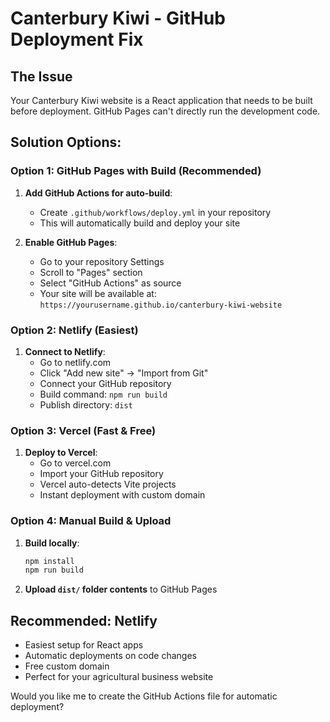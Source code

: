 # Canterbury Kiwi - GitHub Deployment Fix

## The Issue
Your Canterbury Kiwi website is a React application that needs to be built before deployment. GitHub Pages can't directly run the development code.

## Solution Options:

### Option 1: GitHub Pages with Build (Recommended)
1. **Add GitHub Actions for auto-build**:
   - Create `.github/workflows/deploy.yml` in your repository
   - This will automatically build and deploy your site

2. **Enable GitHub Pages**:
   - Go to your repository Settings
   - Scroll to "Pages" section
   - Select "GitHub Actions" as source
   - Your site will be available at: `https://yourusername.github.io/canterbury-kiwi-website`

### Option 2: Netlify (Easiest)
1. **Connect to Netlify**:
   - Go to netlify.com
   - Click "Add new site" → "Import from Git"
   - Connect your GitHub repository
   - Build command: `npm run build`
   - Publish directory: `dist`

### Option 3: Vercel (Fast & Free)
1. **Deploy to Vercel**:
   - Go to vercel.com
   - Import your GitHub repository
   - Vercel auto-detects Vite projects
   - Instant deployment with custom domain

### Option 4: Manual Build & Upload
1. **Build locally**:
   ```bash
   npm install
   npm run build
   ```
2. **Upload `dist/` folder contents** to GitHub Pages

## Recommended: Netlify
- Easiest setup for React apps
- Automatic deployments on code changes
- Free custom domain
- Perfect for your agricultural business website

Would you like me to create the GitHub Actions file for automatic deployment?